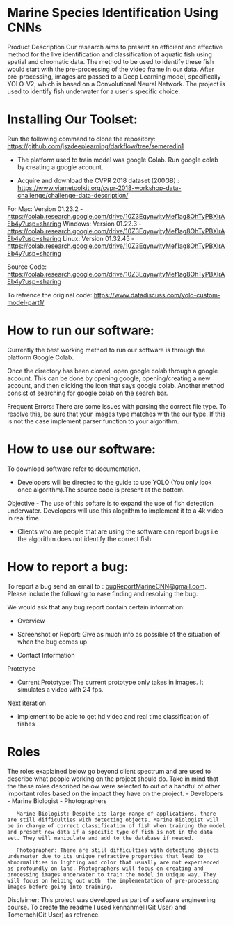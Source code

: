# Marine Species Identification Using CNNs
Product Description
Our research aims to present an efficient and effective method for the live identification and classification of aquatic fish using spatial and chromatic data.
The method to be used to identify these fish would start with the pre-processing of the video frame in our data. 
After pre-processing, images are passed to a Deep Learning model, specifically YOLO-V2, which is based on a Convolutional Neural Network. The project is used to identify fish underwater for a user's specific choice. 

# Installing Our Toolset:

Run the following command to clone the repository: https://github.com/jszdeeplearning/darkflow/tree/semeredin1

- The platform used to train model was google Colab. Run google colab by creating a google account.

- Acquire and download the CVPR 2018 dataset (200GB) : https://www.viametoolkit.org/cvpr-2018-workshop-data-challenge/challenge-data-description/

For Mac: Version 01.23.2 - https://colab.research.google.com/drive/10Z3EqynwjtyMef1ag8OhTyPBXlrAEb4y?usp=sharing
Windows: Version 01.22.3 - https://colab.research.google.com/drive/10Z3EqynwjtyMef1ag8OhTyPBXlrAEb4y?usp=sharing
Linux: Version 01.32.45 - https://colab.research.google.com/drive/10Z3EqynwjtyMef1ag8OhTyPBXlrAEb4y?usp=sharing

Source Code: https://colab.research.google.com/drive/10Z3EqynwjtyMef1ag8OhTyPBXlrAEb4y?usp=sharing

To refrence the original code: https://www.datadiscuss.com/yolo-custom-model-part1/


# How to run our software:
Currently the best working method to run our software is through the platform Google Colab.

Once the directory has been cloned,  open google colab through a google account. This can be done by opening google, opening/creating a new account, and then clicking the icon that says google colab. Another method consist of searching for google colab on the search bar. 

Frequent Errors: There are some issues with parsing the correct file type. To resolve this, be sure that your images type matches with the our type. If this is not the case implement parser function to your algorithm. 


# How to use our software:

To download software refer to documentation.
- Developers will be directed to the guide to use YOLO (You only look once algorithm).The source code is present at the bottom. 

Objective - The use of this softare is to expand the use of fish detection underwater. Developers will use this alogrithm to implement it to a 4k video in real time.

 - Clients who are people that are using the software can report bugs i.e the algorithm does not identify the correct fish. 


# How to report a bug:

To report a bug send an email to : bugReportMarineCNN@gmail.com. Please include the following to ease finding and resolving the bug. 

We would ask that any bug report contain certain information:

- Overview

- Screenshot or Report: Give as much info as possible of the situation of when the bug comes up

- Contact Information


Prototype

- Current Prototype: The current prototype only takes in images. It simulates a video with 24 fps. 

Next iteration
- implement to be able to get hd video and real time classification of fishes

 # Roles 

The roles exaplained below go beyond client spectrum and are used to describe what people working on the project should do. Take in mind that the these roles described below were selected to out of a handful of other important roles based on the impact they have on the project.
       - Developers 
       - Marine Biologist 
       - Photographers
       
       Marine Biologist: Despite its large range of applications, there are still difficulties with detecting objects. Marine Biologist will be in charge of correct classification of fish when training the model and present new data if a specific type of fish is not in the data set. They will manipulate and add to the database if needed.
       
       Photographer: There are still difficulties with detecting objects underwater due to its unique refractive properties that lead to abnormalities in lighting and color that usually are not experienced as profoundly on land. Photographers will focus on creating and processing images underwater to train the model in unique way. They will focus on helping out with  the implementation of pre-processing images before going into training.
       
       
 Disclaimer: 
 This project was developed as part of a sofware engineering course. To create the readme I used kennanmell(Git User) and Tomerach(Git User) as refrence. 
